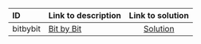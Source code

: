 | ID | Link to description | Link to solution |
|:---|:---|:---:|
| bitbybit | [Bit by Bit](https://open.kattis.com/problems/bitbybit) | [Solution](https://github.com/versenyi98/leetcode-solutions/tree/main/solutions/Bit%20by%20Bit)|

